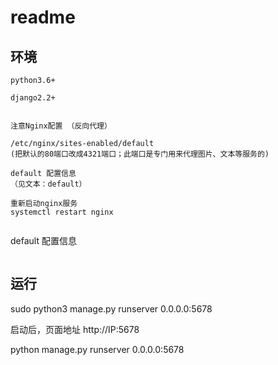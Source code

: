 # readme




## 环境

```
python3.6+

django2.2+


注意Nginx配置 （反向代理）

/etc/nginx/sites-enabled/default
(把默认的80端口改成4321端口；此端口是专门用来代理图片、文本等服务的)

default 配置信息
（见文本：default）

重新启动nginx服务
systemctl restart nginx


```

default 配置信息
```

```




## 运行

sudo python3 manage.py runserver 0.0.0.0:5678

启动后，页面地址 http://IP:5678


python manage.py runserver 0.0.0.0:5678









